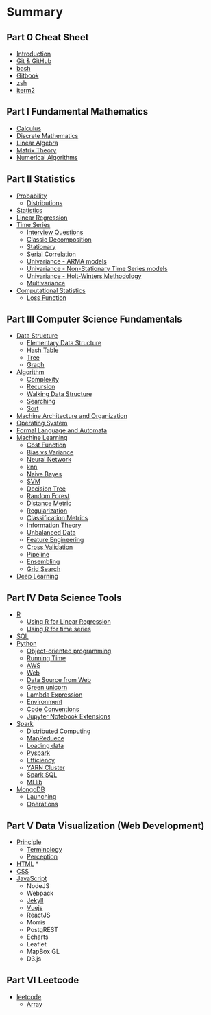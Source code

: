 # Summary

## Part 0 Cheat Sheet
* [Introduction](README.md)
* [Git & GitHub](CheatSheet/git.md)
* [bash](CheatSheet/bash.md)
* [Gitbook](CheatSheet/gitbook.md)
* [zsh](CheatSheet/zsh.md)
* [iterm2](CheatSheet/iterm2.md)

## Part I Fundamental Mathematics
* [Calculus](Calc/0.README.md)
* [Discrete Mathematics](DM/0.README.md)
* [Linear Algebra](LA/0.README.md)
* [Matrix Theory](MT/0.README.md)
* [Numerical Algorithms](NA/0.README.md)

## Part II Statistics
* [Probability](Prob/0.README.md)
    * [Distributions](Prob/Distribution.md)
* [Statistics](Stat/0.README.md)
* [Linear Regression](LR/0.README.md)
* [Time Series](TS/0.README.md)
    * [Interview Questions](TS/0.1.interviewQ.md)
    * [Classic Decomposition](TS/0.2.decomposition.md)
    * [Stationary](TS/0.3.stationary.md)
    * [Serial Correlation](TS/0.4.serialCorrelation.md)
    * [Univariance - ARMA models](TS/1.1.ARMA.md)
    * [Univariance - Non-Stationary Time Series models](TS/1.2.non-stationary.md)
    * [Univariance - Holt-Winters Methodology](TS/1.3.Holt-Winters.md)
    * [Multivariance](TS/2.1.Multivariance.md)
* [Computational Statistics](Bayesian/0.README.md)
    * [Loss Function](Bayesian/LossFunction.md)

## Part III Computer Science Fundamentals
* [Data Structure](DS/README.md)
    * [Elementary Data Structure](DS/Elementary.md)
    * [Hash Table](DS/HashTable.md)
    * [Tree](DS/Tree.md)
    * [Graph](DS/Graph.md)
* [Algorithm](Algorithm/0.README.md)
    * [Complexity](Algorithm/Complexity.md)
    * [Recursion](Algorithm/Recursion.md)
    * [Walking Data Structure](Algorithm/Walk.md)
    * [Searching](Algorithm/Search.md)
    * [Sort](Algorithm/Sort.md)
* [Machine Architecture and Organization](MAO/0.README.md)
* [Operating System](OS/0.README.md)
* [Formal Language and Automata](FL/0.README.md)
* [Machine Learning](ML/0.README.md)
    * [Cost Function](ML/0.0.costFunction.md)
    * [Bias vs Variance](ML/0.1.bias&variance.md)
    * [Neural Network](ML/neuralNetwork.md)
    * [knn](ML/1.0.knn.md)
    * [Naive Bayes](ML/1.1.naiveBayes.md)
    * [SVM](ML/1.2.SVM.md)
    * [Decision Tree](ML/1.3.DT.md)
    * [Random Forest](ML/1.4.RF.md)
    * [Distance Metric](ML/distanceMetric.md)
    * [Regularization](ML/regularization.md)
    * [Classification Metrics](ML/classificationMetrics.md)
    * [Information Theory](ML/informationTheory.md)
    * [Unbalanced Data](ML/2.0.unbalancedData.md)
    * [Feature Engineering](ML/2.1.featureEngineering.md)
    * [Cross Validation](ML/2.2.crossValidation.md)
    * [Pipeline](ML/2.3.pipeline.md)
    * [Ensembling](ML/2.4.ensembling.md)
    * [Grid Search](ML/2.5.gridSearch.md)
* [Deep Learning](DL/0.README.md)

## Part IV Data Science Tools
* [R](R/0.README.md)
    * [Using R for Linear Regression](R/1.0.LR.md)
    * [Using R for time series](R/1.1.TS.md)
* [SQL](Sql/0.README.md)
* [Python](Python/0.README.md)
    * [Object-oriented programming](Python/OO.md)
    * [Running Time](Python/running_time.md)
    * [AWS](Python/AWS.md)
    * [Web](Python/web.md)
    * [Data Source from Web](Python/data_source_from_web.md)
    * [Green unicorn](Python/green_unicorm.md)
    * [Lambda Expression](Python/lambda_expression.md)
    * [Environment](Python/environment.md)
    * [Code Conventions](Python/code_conventions.md)
    * [Jupyter Notebook Extensions](Python/jupyter.md)
* [Spark](Spark/0.README.md)
    * [Distributed Computing](Spark/0.1.distributedComputing.md)
    * [MapReduece](Spark/0.2.mapReduc.md)
    * [Loading data](Spark/1.0.loadingData.md)
    * [Pyspark](Spark/1.1.pyspark.md)
    * [Efficiency](Spark/1.2.persist.md)
    * [YARN Cluster](Spark/2.0.YARNcluster.md)
    * [Spark SQL](Spark/3.0.sql.md)
    * [MLlib](Spark/3.1.MLlib.md)
* [MongoDB](Mongodb/0.README.md)
    * [Launching](Mongodb/0.2.launching.md)
    * [Operations](Mongodb/1.0.operations.md)

## Part V Data Visualization (Web Development)
* [Principle](DV/0.README.md)
    * [Terminology](DV/Terminology.md)
    * [Perception](DV/Perception.md)
* [HTML](HTML/0.README.md)
    * 
* [CSS](CSS/0.README.md)
* [JavaScript](JS/0.README.md)
    * NodeJS
    * Webpack
    * [Jekyll](Jekyll/0.README.md)
    * [Vuejs](Vue/0.README.md)
    * ReactJS
    * Morris
    * PostgREST
    * Echarts
    * Leaflet
    * MapBox GL
    * D3.js

## Part VI Leetcode
* [leetcode](leetcode/README.md)
    * [Array](leetcode/array.md)

